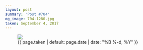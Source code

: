 ```yaml
---
layout: post
summary: 'Post #704'
og_image: 704-1280.jpg
taken: September 4, 2017
---
```


<figure class="post">
 <img sizes="(min-width: 700px) 50vw, calc(100vw - 2rem)" src="{{ site.assets_url }}/704-640.jpg" srcset="{{ site.assets_url }}/704-320.jpg 320w, {{ site.assets_url }}/704-640.jpg 640w, {{ site.assets_url }}/704-960.jpg 960w, {{ site.assets_url }}/704-1280.jpg 1280w"/>
 <figcaption>
  <time>
   {{ page.taken | default: page.date | date: "%B %-d, %Y" }}
  </time>
 </figcaption>
</figure>
